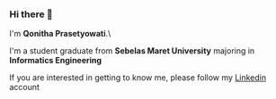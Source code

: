 ### Hi there 👋

<!--
**qonitha95/qonitha95** is a ✨ _special_ ✨ repository because its `README.md` (this file) appears on your GitHub profile.

Here are some ideas to get you started:

- 🔭 I’m currently working on ...
- 🌱 I’m currently learning ...
- 👯 I’m looking to collaborate on ...
- 🤔 I’m looking for help with ...
- 💬 Ask me about ...
- 📫 How to reach me: ...
- 😄 Pronouns: ...
- ⚡ Fun fact: ...
-->

I'm **Qonitha Prasetyowati**.\

I'm a student graduate from **Sebelas Maret University** majoring in **Informatics Engineering**

If you are interested in getting to know me, please follow my [Linkedin](https://www.linkedin.com/in/qonitha-prasetyowati) account 
